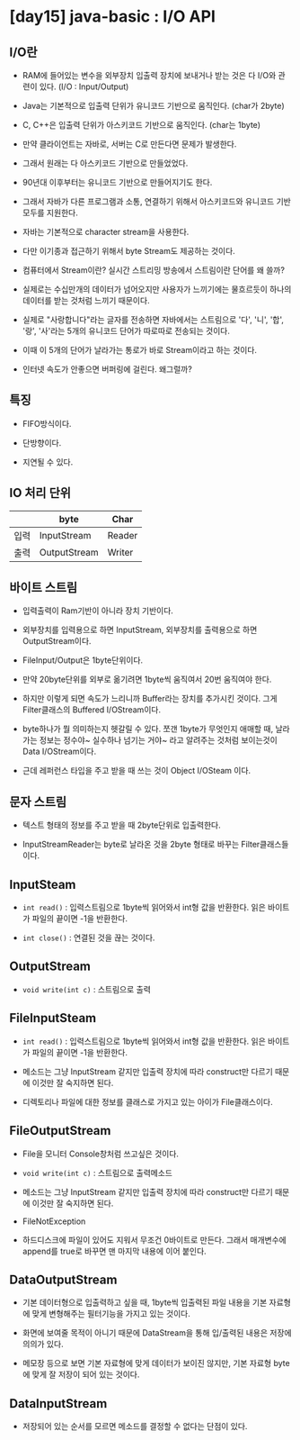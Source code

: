 # [day15] java-basic : I/O API


## I/O란
- RAM에 들어있는 변수을 외부장치 입출력 장치에 보내거나 받는 것은 다 I/O와 관련이 있다. (I/O : Input/Output)

- Java는 기본적으로 입출력 단위가 유니코드 기반으로 움직인다. (char가 2byte) 

- C, C++은 입출력 단위가 아스키코드 기반으로 움직인다. (char는 1byte)

- 만약 클라이언트는 자바로, 서버는 C로 만든다면 문제가 발생한다.

- 그래서 원래는 다 아스키코드 기반으로 만들었었다.

- 90년대 이후부터는 유니코드 기반으로 만들어지기도 한다.

- 그래서 자바가 다른 프로그램과 소통, 연결하기 위해서 아스키코드와 유니코드 기반 모두를 지원한다.

- 자바는 기본적으로 character stream을 사용한다.

- 다만 이기종과 접근하기 위해서 byte Stream도 제공하는 것이다.

- 컴퓨터에서 Stream이란? 실시간 스트리밍 방송에서 스트림이란 단어를 왜 쓸까?

- 실제로는 수십만개의 데이터가 넘어오지만 사용자가 느끼기에는 물흐르듯이 하나의 데이터를 받는 것처럼 느끼기 때문이다.

- 실제로 "사랑합니다"라는 글자를 전송하면 자바에서는 스트림으로 '다', '니', '합', '랑', '사'라는 5개의 유니코드 단어가 따로따로 전송되는 것이다.

- 이때 이 5개의 단어가 날라가는 통로가 바로 Stream이라고 하는 것이다.

- 인터넷 속도가 안좋으면 버퍼링에 걸린다. 왜그럴까? 

## 특징

- FIFO방식이다.

- 단방향이다.

- 지연될 수 있다.

## IO 처리 단위

|   |byte|Char|
|---|-----|-----|
|입력|InputStream|Reader|
|출력|OutputStream|Writer|


## 바이트 스트림

- 입력출력이 Ram기반이 아니라 장치 기반이다.

- 외부장치를 입력용으로 하면 InputStream, 외부장치를 출력용으로 하면 OutputStream이다. 

- FileInput/Output은 1byte단위이다.

- 만약 20byte단위를 외부로 옮기려면 1byte씩 움직여서 20번 움직여야 한다. 

- 하지만 이렇게 되면 속도가 느리니까 Buffer라는 장치를 추가시킨 것이다. 그게 Filter클래스의 Buffered I/OStream이다.

- byte하나가 뭘 의미하는지 헷갈릴 수 있다. 쪼갠 1byte가 무엇인지 애매할 때, 날라가는 정보는 정수야~ 실수하나 넘기는 거야~ 라고 알려주는 것처럼 보이는것이 Data I/OStream이다.

- 근데 레퍼런스 타입을 주고 받을 때 쓰는 것이 Object I/OSteam 이다.


## 문자 스트림
- 텍스트 형태의 정보를 주고 받을 때 2byte단위로 입출력한다.

- InputStreamReader는 byte로 날라온 것을 2byte 형태로 바꾸는 Filter클래스들이다.


## InputSteam

- `int read()` : 입력스트림으로 1byte씩 읽어와서 int형 값을 반환한다. 읽은 바이트가 파일의 끝이면 -1을 반환한다.

- `int close()` : 연결된 것을 끊는 것이다.

## OutputStream

- `void write(int c)` : 스트림으로 출력


## FileInputSteam

- `int read()` : 입력스트림으로 1byte씩 읽어와서 int형 값을 반환한다. 읽은 바이트가 파일의 끝이면 -1을 반환한다.

- 메소드는 그냥 InputStream 같지만 입출력 장치에 따라 construct만 다르기 때문에 이것만 잘 숙지하면 된다.

- 디렉토리나 파일에 대한 정보를 클래스로 가지고 있는 아이가 File클래스이다. 

## FileOutputStream

- File을 모니터 Console창처럼 쓰고싶은 것이다.

- `void write(int c)` : 스트림으로 출력메소드

- 메소드는 그냥 InputStream 같지만 입출력 장치에 따라 construct만 다르기 때문에 이것만 잘 숙지하면 된다.

- FileNotException

- 하드디스크에 파일이 있어도 지워서 무조건 0바이트로 만든다. 그래서 매개변수에 append를 true로 바꾸면 맨 마지막 내용에 이어 붙인다. 


## DataOutputStream

- 기본 데이터형으로 입출력하고 싶을 때, 1byte씩 입출력된 파일 내용을 기본 자료형에 맞게 변형해주는 필터기능을 가지고 있는 것이다.

- 화면에 보여줄 목적이 아니기 때문에 DataStream을 통해 입/출력된 내용은 저장에 의의가 있다. 

- 메모장 등으로 보면 기본 자료형에 맞게 데이터가 보이진 않지만, 기본 자료형 byte에 맞게 잘 저장이 되어 있는 것이다. 


## DataInputStream

- 저장되어 있는 순서를 모르면 메소드를 결정할 수 없다는 단점이 있다. 
